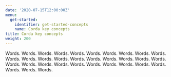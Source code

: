 ```yaml
---
date: '2020-07-15T12:00:00Z'
menu:
  get-started:
    identifier: get-started-concepts
    name: Corda key concepts
title: Corda key concepts
weight: 200
---
```


Words. Words. Words. Words. Words. Words. Words. Words. Words. Words. Words. Words. Words. Words. Words. Words. Words. Words. Words. Words. Words. Words. Words. Words. Words. Words. Words. Words. Words. Words. Words. Words. Words.
